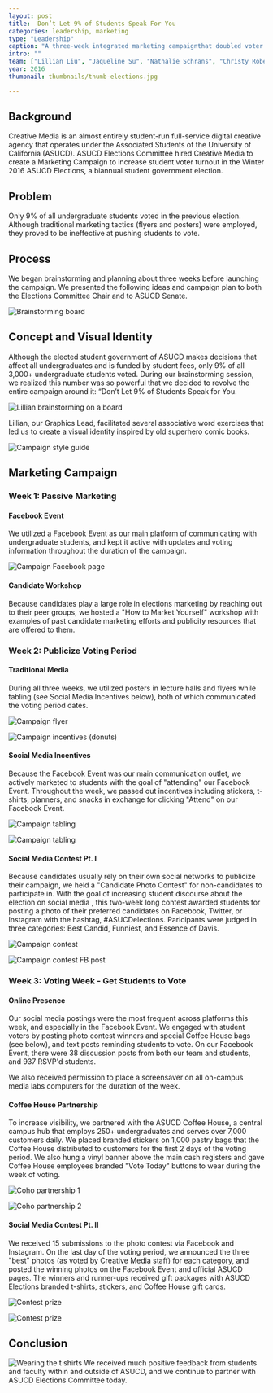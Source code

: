 ```yaml
---
layout: post
title:  Don’t Let 9% of Students Speak For You
categories: leadership, marketing
type: "Leadership"
caption: "A three-week integrated marketing campaignthat doubled voter turnout in the Winter 2016 ASUCD Elections."
intro: ""
team: ["Lillian Liu", "Jaqueline Su", "Nathalie Schrans", "Christy Robertson"]
year: 2016
thumbnail: thumbnails/thumb-elections.jpg

---
```


## Background
Creative Media is an almost entirely student-run full-service digital creative agency that operates under the Associated Students of the University of California (ASUCD). ASUCD Elections Committee hired Creative Media to create a Marketing Campaign to increase student voter turnout in the Winter 2016 ASUCD Elections, a biannual student government election.

## Problem
Only 9% of all undergraduate students voted in the previous election. Although traditional marketing tactics (flyers and posters) were employed, they proved to be ineffective at pushing students to vote.

## Process
We began brainstorming and planning about three weeks before launching the campaign. We presented the following ideas and campaign plan to both the Elections Committee Chair and to ASUCD Senate.

![Brainstorming board](/images/elections/brainstorm-2.jpg)

## Concept and Visual Identity

Although the elected student government of ASUCD makes decisions that affect all undergraduates and is funded by student fees, only 9% of all 3,000+ undergraduate students voted. During our brainstorming session, we realized this number was so powerful that we decided to revolve the entire campaign around it: “Don’t Let 9% of Students Speak for You.

![Lillian brainstorming on a board](/images/elections/lillian-brainstorm.jpg)

Lillian, our Graphics Lead, facilitated several associative word exercises that led us to create a visual identity inspired by old superhero comic books.

![Campaign style guide](/images/elections/style-guide-xs.png)

## Marketing Campaign
### Week 1: Passive Marketing
#### Facebook Event

We utilized a Facebook Event as our main platform of communicating with undergraduate students, and kept it active with updates and voting information throughout the duration of the campaign.

![Campaign Facebook page](/images/elections/facebook.jpg)


#### Candidate Workshop
Because candidates play a large role in elections marketing by reaching out to their peer groups, we hosted a "How to Market Yourself" workshop with examples of past candidate marketing efforts and publicity resources that are offered to them.

### Week 2: Publicize Voting Period

#### Traditional Media
During all three weeks, we utilized posters in lecture halls and flyers while tabling (see Social Media Incentives below), both of which communicated the voting period dates.

![Campaign flyer](/images/elections/flyer-ex.jpg)

![Campaign incentives (donuts)](/images/elections/donut.jpg)

#### Social Media Incentives

Because the Facebook Event was our main communication outlet, we actively marketed to students with the goal of "attending" our Facebook Event. Throughout the week, we passed out incentives including stickers, t-shirts, planners, and snacks in exchange for clicking "Attend" on our Facebook Event.

![Campaign tabling](/images/elections/table.jpg)

![Campaign tabling](/images/elections/table-2.jpg)

#### Social Media Contest Pt. I

Because candidates usually rely on their own social networks to publicize their campaign, we held a "Candidate Photo Contest" for non-candidates to participate in. With the goal of increasing student discourse about the election on social media , this two-week long contest awarded students for posting a photo of their preferred candidates on Facebook, Twitter, or Instagram with the hashtag, #ASUCDelections. Paricipants were judged in three categories: Best Candid, Funniest, and Essence of Davis.

![Campaign contest](/images/elections/contest.png)

![Campaign contest FB post](/images/elections/enter-contest.png)

### Week 3: Voting Week - Get Students to Vote

#### Online Presence

Our social media postings were the most frequent across platforms this week, and especially in the Facebook Event. We engaged with student voters by posting photo contest winners and special Coffee House bags (see below), and text posts reminding students to vote. On our Facebook Event, there were 38 discussion posts from both our team and students, and 937 RSVP'd students.

We also received permission to place a screensaver on all on-campus media labs computers for the duration of the week.

#### Coffee House Partnership

To increase visibility, we partnered with the ASUCD Coffee House, a central campus hub that employs 250+ undergraduates and serves over 7,000 customers daily. We placed branded stickers on 1,000 pastry bags that the Coffee House distributed to customers for the first 2 days of the voting period. We also hung a vinyl banner above the main cash registers and gave Coffee House employees branded "Vote Today" buttons to wear during the week of voting.

![Coho partnership 1](/images/elections/pastry-bag.jpg)

![Coho partnership 2](/images/elections/nat-bagel.jpg)

#### Social Media Contest Pt. II

We received 15 submissions to the photo contest via Facebook and Instagram. On the last day of the voting period, we announced the three "best" photos (as voted by Creative Media staff) for each category, and posted the winning photos on the Facebook Event and official ASUCD pages. The winners and runner-ups received gift packages with ASUCD Elections branded t-shirts, stickers, and Coffee House gift cards.

![Contest prize](/images/elections/contest-prize.jpg)

![Contest prize](/images/elections/elections-prize.jpg)


## Conclusion
![Wearing the t shirts](/images/elections/t-shirts-2.jpg)
We received much positive feedback from students and faculty within and outside of ASUCD, and we continue to partner with ASUCD Elections Committee today.
